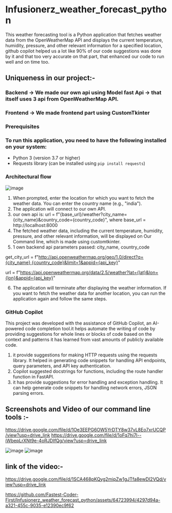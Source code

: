 # Infusionerz_weather_forecast_python
This weather forecasting tool is a Python application that fetches weather data from the OpenWeatherMap API and displays the current temperature, humidity, pressure, and other relevant information for a specified location, github copilot helped us a lot like 90% of our code suggestions was done by it and that too very accurate on that part, that enhanced our code to run well and on time too.

## Uniqueness in our project:-
### Backend -> We made our own api using Model fast Api -> that itself uses 3 api from OpenWeatherMap API.
### Frontend -> We made frontend part using CustomTkinter
### Prerequisites
### To run this application, you need to have the following installed on your system:
- Python 3 (version 3.7 or higher)
- Requests library (can be installed using `pip install requests`)

### Architectural flow
![image](https://github.com/Fastest-Coder-First/Infusionerz_weather_forecast_python/assets/114357685/d27e5688-e5f8-4869-a16c-0ac43e5996c6)

  
1. When prompted, enter the location for which you want to fetch the weather data. You can enter the country name   (e.g., "india").
2.  The application will connect to our own API.
3.  our own api is: url = f"{base_url}/weather?city_name={city_name}&country_code={country_code}", where base_url = http://localhost:8000
4.  The fetched weather data, including the current temperature, humidity, pressure, and other relevant information, will be displayed on Our Command line,
    which is made using  customtkinter. 
5. 1 own backend api parameters passed: city_name, country_code


get_city_url = f"http://api.openweathermap.org/geo/1.0/direct?q={city_name},{country_code}&limit=1&appid={api_key}"

url = f"https://api.openweathermap.org/data/2.5/weather?lat={lat}&lon={lon}&appid={api_key}"

6. The application will terminate after displaying the weather information. If you want to fetch the weather data for another location, you can run the application again and follow the same steps.


### GitHub Copilot
This project was developed with the assistance of GitHub Copilot, an AI-powered code completion tool.it helps automate the writing of code by providing suggestions for whole lines or blocks of code based on the context and patterns it has learned from vast amounts of publicly available code.
1. it provide suggestions for making HTTP requests using the requests library. It helped in generating code snippets for handling API endpoints, query parameters, and API key authentication.
2. Copilot suggested docstrings for functions, including the route handler function in FastAPI.
3. it has provide suggestions for error handling and exception handling. It can help generate code snippets for handling network errors, JSON parsing errors.

## Screenshots and Video of our command line tools :-

https://drive.google.com/file/d/1Oe3EEPG6OW5YrDTY8w37vL8Eo7xrUCQP/view?usp=drive_link
https://drive.google.com/file/d/1oFq7hi7l--iWbepLrXNt9e-4oRJDIfQg/view?usp=drive_link

![image](https://github.com/Fastest-Coder-First/Infusionerz_weather_forecast_python/assets/64723994/318d65a2-be2d-41e7-a4d6-f609d7321890)
![image](https://github.com/Fastest-Coder-First/Infusionerz_weather_forecast_python/assets/64723994/9321b2a9-2a02-4391-839b-7ad0a9c867bb)


## link of the video:-
https://drive.google.com/file/d/1SCA468pKQyg2mipZw1gJTfa8ewDI2VQd/view?usp=drive_link


https://github.com/Fastest-Coder-First/Infusionerz_weather_forecast_python/assets/64723994/4297d94a-a321-455c-9035-e12390ec9f62


